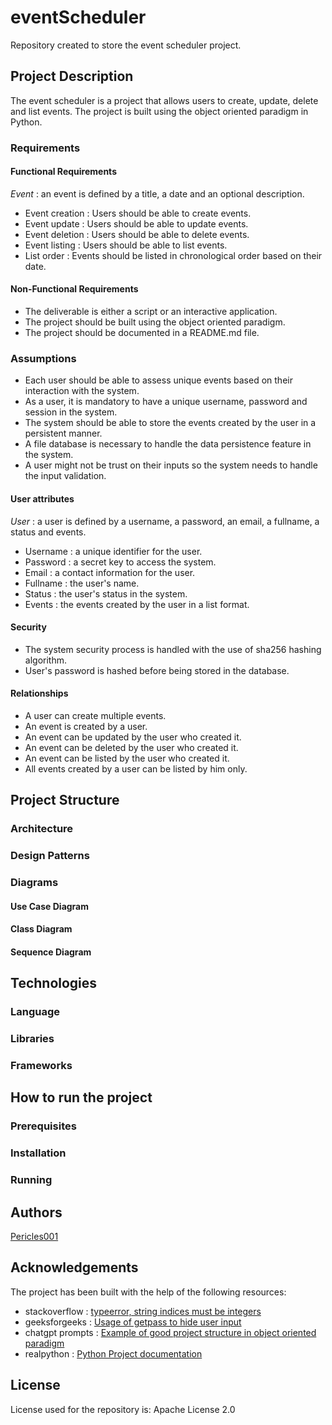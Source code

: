 # eventScheduler
Repository created to store the event scheduler project.


## Project Description

The event scheduler is a project that allows users to create, update, delete and list events. The project is built using the object oriented paradigm in Python.


### Requirements

#### Functional Requirements

_Event_ : an event is defined by a title, a date and an optional description. 


- Event creation : Users should be able to create events.
- Event update : Users should be able to update events.
- Event deletion : Users should be able to delete events.
- Event listing : Users should be able to list events.
- List order : Events should be listed in chronological order based on their date.


#### Non-Functional Requirements

- The deliverable is either a script or an interactive application.
- The project should be built using the object oriented paradigm.
- The project should be documented in a README.md file.


### Assumptions

- Each user should be able to assess unique events based on their interaction with the system.
- As a user, it is mandatory to have a unique username, password and session in the system.
- The system should be able to store the events created by the user in a persistent manner.
- A file database is necessary to handle the data persistence feature in the system.
- A user might not be trust on their inputs so the system needs to handle the input validation.

#### User attributes

_User_ : a user is defined by a username, a password, an email, a fullname, a status and events.


- Username : a unique identifier for the user.
- Password : a secret key to access the system.
- Email : a contact information for the user.
- Fullname : the user's name.
- Status : the user's status in the system.
- Events : the events created by the user in a list format.

#### Security

- The system security process is handled with the use of sha256 hashing algorithm.
- User's password is hashed before being stored in the database.

#### Relationships

- A user can create multiple events.
- An event is created by a user.
- An event can be updated by the user who created it.
- An event can be deleted by the user who created it.
- An event can be listed by the user who created it.
- All events created by a user can be listed by him only.

## Project Structure

### Architecture

### Design Patterns

### Diagrams

#### Use Case Diagram


#### Class Diagram

#### Sequence Diagram

## Technologies

### Language

### Libraries

### Frameworks

## How to run the project

### Prerequisites

### Installation

### Running

## Authors

[Pericles001](https:www.github.com/Pericles001)

## Acknowledgements 

The project has been built with the help of the following resources:

* stackoverflow : [typeerror, string indices must be integers](https://stackoverflow.com/questions/6077675/why-am-i-seeing-typeerror-string-indices-must-be-integers)
* geeksforgeeks : [Usage of getpass to hide user input](https://www.geeksforgeeks.org/getpass-and-getuser-in-python-password-without-echo/)
* chatgpt prompts : [Example of good project structure in object oriented paradigm]()
* realpython : [Python Project documentation](https://realpython.com/python-project-documentation-with-mkdocs/)

## License

License used for the repository is: Apache License 2.0

